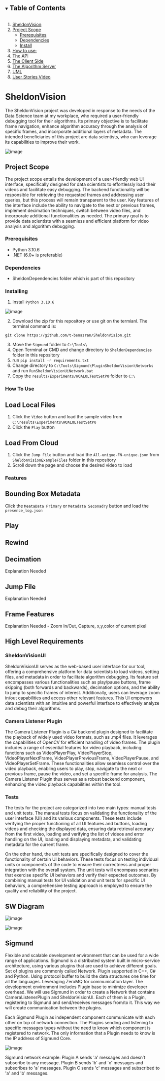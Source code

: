 <!-- TABLE OF CONTENTS -->
<details open="open">
  <summary><h2 style="display: inline-block">Table of Contents</h2></summary>
  <ol>
    <li>
      <a href="#SheldonVision">SheldonVision</a>
    </li>
    <li>
      <a href="#project-scope">Project Scope</a>
      <ul>
        <li><a href="#prerequisites">Prerequisites</a></li>
        <li><a href="#dependencies">Dependencies</a></li>
        <li><a href="#installing">Install</a></li>
      </ul>
    </li>
    <li><a href="#how-to-use">How to use:</a></li>
    <li><a href="#The-API">The API</a></li>
    <li><a href="#The-Client-Side">The Client Side</a></li>
    <li><a href="#The-Algorithm-Server">The Algorithm Server</a></li>
    <li><a href="#UML">UML</a></li>
    <li><a href="#User-Stories-Video">User Stories Video</a></li>
  </ol>
</details>

<!-- SheldonVision -->
# SheldonVision

The SheldonVision project was developed in response to the needs of the Data Science team at my workplace, who required a user-friendly debugging tool for their algorithms. Its primary objective is to facilitate frame navigation, enhance algorithm accuracy through the analysis of specific frames, and incorporate additional layers of metadata. The intended beneficiaries of this project are data scientists, who can leverage its capabilities to improve their work.

![image](https://github.com/t-benazran/SheldonVision/assets/72923818/0167b3b4-2b8b-434d-9e9a-97d0e5b20764)


## Project Scope

The project scope entails the development of a user-friendly web UI interface, specifically designed for data scientists to effortlessly load their videos and facilitate easy debugging. The backend functionality will be responsible for retrieving the requested frames and addressing user queries, but this process will remain transparent to the user. Key features of the interface include the ability to navigate to the next or previous frames, implement decimation techniques, switch between video files, and incorporate additional functionalities as needed. The primary goal is to provide data scientists with a seamless and efficient platform for video analysis and algorithm debugging.


### Prerequisites

* Python 3.10.6
* .NET (6.0+ is preferable)

### Dependencies

* SheldonDependencies folder which is part of this repository

### Installing
1. Install ``` Python 3.10.6 ``` 

  ![image](https://github.com/t-benazran/SheldonVision/assets/112501531/150aa904-0a21-4bb3-843c-b89c9d2de3e3)

2. Download the zip for this repository or use git on the termianl. The terminal command is:
```
git clone https://github.com/t-benazran/SheldonVision.git
```

3. Move the ``` Sigmund ``` folder to ``` C:\Tools\ ```
4. Open Terminal or CMD and change directory to ``` SheldonDependencies ``` folder in this repository
5. run ``` pip install -r requirements.txt ```
6. Change directory to ``` C:\Tools\Sigmund\PluginSheldonVision\Networks ``` and run ``` RunSheldonVisionUiNetwork.bat ```
7. Copy the ``` results/Experiments/WOALOLTestSetP0 ``` folder to ``` C:\ ```

### How To Use
## Load Local Files
1. Click the ``` Video ``` button and load the sample video from ``` C:\results\Experiments\WOALOLTestSetP0 ```
2. Click the ``` Play ``` button

## Load From Cloud
1. Click the ``` Jump File ``` button and load the ``` All-unique-FN-unique.json ``` from ``` SheldonVisionExampleFiles ``` folder in this repository
2. Scroll down the page and choose the desired video to load

### Features
## Bounding Box Metadata
Click the ``` MeataData Primary ``` or ``` Metadata Seconadry ``` button and load the ``` presence_log.json ```

## Play

## Rewind

## Decimation
Explanation Needed

## Jump File
Explanation Needed

## Frame Features
Explanation Needed - Zoom In/Out, Capture, x,y,color of current pixel


## High Level Requirements
### SheldonVisionUI
SheldonVisionUI serves as the web-based user interface for our tool, offering a comprehensive platform for data scientists to load videos, setting files, and metadata in order to facilitate algorithm debugging. Its feature set encompasses various functionalities such as play/pause buttons, frame skipping (both forwards and backwards), decimation options, and the ability to jump to specific frames of interest. Additionally, users can leverage zoom in/out capabilities and access other relevant features. This UI empowers data scientists with an intuitive and powerful interface to effectively analyze and debug their algorithms.

### Camera Listener Plugin
The Camera Listener Plugin is a C# backend plugin designed to facilitate the playback of widely used video formats, such as .mp4 files. It leverages the capabilities of OpenCV for efficient handling of video frames. The plugin includes a range of essential features for video playback, including functions such as VideoPlayerPlay, VideoPlayerStop, VideoPlayerNextFrame, VideoPlayerPreviousFrame, VideoPlayerPause, and VideoPlayerSetFrame. These functionalities allow seamless control over the video playback, enabling users to play, stop, navigate to the next or previous frame, pause the video, and set a specific frame for analysis. The Camera Listener Plugin thus serves as a robust backend component, enhancing the video playback capabilities within the tool.

### Tests
The tests for the project are categorized into two main types: manual tests and unit tests. The manual tests focus on validating the functionality of the user interface (UI) and its various components. These tests include verifying the proper functioning of all UI features and buttons, loading videos and checking the displayed data, ensuring data retrieval accuracy from the first video, loading and verifying the list of videos and error handling on the UI, loading and displaying metadata, and validating metadata for the current frame.

On the other hand, the unit tests are specifically designed to cover the functionality of certain UI behaviors. These tests focus on testing individual units or components of the code to ensure their correctness and proper integration with the overall system. The unit tests will encompass scenarios that exercise specific UI behaviors and verify their expected outcomes.
By combining manual tests for UI validation and unit tests for specific UI behaviors, a comprehensive testing approach is employed to ensure the quality and reliability of the project.

## SW Diagram
![image](https://github.com/t-benazran/SheldonVision/assets/72923818/d1ee98dd-e619-4347-96ba-a9a533f5aacf)

![image](https://github.com/t-benazran/SheldonVision/assets/72923818/1dd68b02-acef-4a8c-b254-8d845dccc208)

## Sigmund
Flexible and scalable development environment that can be used for a wide range of applications. Sigmund is a distributed system built in micro-service architecture, using various plugins that are used to achieve different goals. Set of plugins are commonly called Network.
Plugin supported in C++, C# and Python. Using protocol buffer to build the data structures one time for all the languages. Leveraging ZeroMQ for communication layer.
The development environment includes Plugin base to minimize developer overhead.
We will use Sigmund in order to create a Network that contains CameraListenerPlugin and SheldonVisionUI. Each of them is a Plugin, registering to Sigmund and send/receives messages from/to it. This way we will create communication between the plugins.

Each Sigmund Plugin as independent component communicate with each other on top of network connection. The Plugins sending and listening to specific messages types without the need to know which component is registered to network. The only information that a Plugin needs to know is the IP address of Sigmund Core.

![image](https://github.com/t-benazran/SheldonVision/assets/72923818/4f8e84e3-50d4-44c7-bee6-d8482bff2edf)

Sigmund network example:
Plugin A sends 'a' messages and doesn’t subscribe to any message.
Plugin B sends 'b' and 'x' messages and subscribes to 'a' messages.
Plugin C sends 'c' messages and subscribed to 'a' and 'b' messages.
